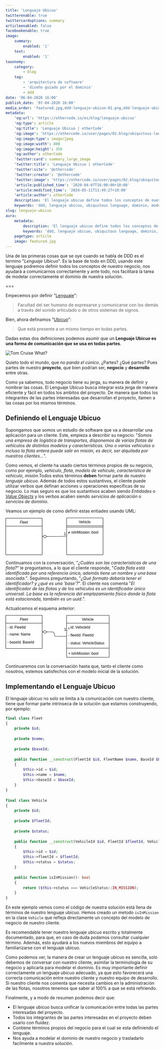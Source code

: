 ```yaml
---
title: 'Lenguaje Ubicuo'
twitterenable: true
twittercardoptions: summary
articleenabled: false
facebookenable: true
image:
    summary:
        enabled: '1'
    text:
        enabled: '1'
taxonomy:
    category:
        - blog
    tag:
        - 'arquitectura de software'
        - 'diseño guiado por el dominio'
        - ddd
date: '06-04-2020 16:00'
publish_date: '07-04-2020 16:00'
media_order: 'featured.jpg,ddd-lenguaje-ubicuo-01.png,ddd-lenguaje-ubicuo-02.png'
metadata:
    'og:url': 'https://othercode.io/es/blog/lenguaje-ubicuo'
    'og:type': article
    'og:title': 'Lenguaje Ubicuo | otherCode'
    'og:image': 'https://othercode.io/user/pages/02.blog/ubiquitous-language/featured.jpg'
    'og:image:type': image/jpeg
    'og:image:width': 800
    'og:image:height': 350
    'og:author': otherCode
    'twitter:card': summary_large_image
    'twitter:title': 'Lenguaje Ubicuo | otherCode'
    'twitter:site': '@othercode'
    'twitter:creator': '@othercode'
    'twitter:image': 'https://othercode.io/user/pages/02.blog/ubiquitous-language/featured.jpg'
    'article:published_time': '2020-04-07T16:00:00+10:00'
    'article:modified_time': '2024-05-11T11:49:27+10:00'
    'article:author': otherCode
    description: 'El lenguaje ubicuo define todos los conceptos de nuestro negocio, nos ayudará a comunicarnos correctamente y ante todo, nos ayudará a modelar correctamente el dominio.'
    keywords: 'ddd, lenguaje ubicuo, ubiquitous language, dominio, modelar dominio.'
slug: lenguaje-ubicuo
aura:
    metadata:
        description: 'El lenguaje ubicuo define todos los conceptos de nuestro negocio, nos ayudará a comunicarnos correctamente y ante todo, nos ayudará a modelar correctamente el dominio.'
        keywords: 'ddd, lenguaje ubicuo, ubiquitous language, dominio, modelar dominio.'
    pagetype: article
    image: featured.jpg
---
```


Una de las primeras cosas que se oye cuando se habla de DDD es el termino "_Lenguaje Ubicuo_". Es la base de todo en DDD, usando este lenguaje podremos definir todos los conceptos de nuestro negocio, nos ayudará a comunicarnos correctamente y ante todo, nos facilitará la tarea de modelar correctamente el dominio de nuestra solución.

===

Empecemos por definir "<a href="https://dle.rae.es/lenguaje" target="_blank" rel="nofollow">Lenguaje</a>":

> Facultad del ser humano de expresarse y comunicarse con los demás a través del sonido articulado o de otros sistemas de signos.

Bien, ahora definamos "<a href="https://dle.rae.es/ubicuo" target="_blank" rel="nofollow">Ubicuo</a>":

> Que está presente a un mismo tiempo en todas partes.

Dadas estas dos definiciones podemos asumir que un **Lenguaje Ubicuo es una forma de comunicación que se usa en todas partes**.

![Tom Cruise What?](https://media.giphy.com/media/glmRyiSI3v5E4/giphy.gif)

Quieto todo el mundo, que _no panda el cúnico_. ¿Partes? ¿Qué partes? Pues partes de nuestro **proyecto**, que bien podrían ser, **negocio** y **desarrollo** entre otras.

Como ya sabemos, todo negocio tiene su jerga, su manera de definir y nombrar las cosas. El Lenguaje Ubicuo busca integrar esta jerga de manera eficiente y fácil en todos los ambitos del proyecto. De manera que todos los integrantes de las partes interesadas que desarrollan el proyecto, llamen a las cosas por los mismos términos.

## Definiendo el Lenguaje Ubicuo

Supongamos que somos un estudio de software que va a desarrollar una aplicación para un cliente. Este, empieza a describir su negocio: "_Somos una empresa de logística de transportes, disponemos de varias flotas de vehículos de distintos modelos y características. Uno o varios vehículos o incluso la flota entera puede salir en misión, es decir, ser alquilada por nuestros clientes..._".

Como vemos, el cliente ha usado ciertos términos propios de su negocio, como por ejemplo, _vehículo_, _flota_, _modelo de vehículo_, _característica de vehículo_, _misión_.Todos estos términos **deben** formar parte de nuestro _lenguaje ubicuo_. Además de todos estos sustantivos, el cliente puede utilizar verbos que definan acciones u operaciones específicas de su negocio. Lo mas seguro es que los sustantivos acaben siendo _Entidades_ o <a href="index.php?option=com_content&view=article&id=26&catid=8">_Value Objects_</a> y los verbos acaben siendo _servicios de aplicación_ o _servicios de dominio_.

Veamos un ejemplo de como definir estas entiades usando UML:

![ddd-lenguaje-ubicuo-01](ddd-lenguaje-ubicuo-01.png "ddd-lenguaje-ubicuo-01")

Continuamos con la conversación, "_¿Cuáles son las características de una flota?_" le preguntamos, a lo que el cliente responde, "_Cada flota está identificada por una referencia única, además tiene un nombre y una base asociada._". Seguimos preguntando, "_¿Qué formato debería tener el identificador? y ¿qué es una 'base'?_". El cliente nos comenta "_El identificador de las flotas y de los vehículos es un identificador único universal. La base es la referencia del emplazamiento físico donde la flota está estacionada, también es un uuid._".

Actualicemos el esquema anterior:

![ddd-lenguaje-ubicuo-02](ddd-lenguaje-ubicuo-02.png "ddd-lenguaje-ubicuo-02")

Continuaremos con la conversación hasta que, tanto el cliente como nosotros, estemos satisfechos con el modelo inicial de la solución.

## Implementando el Lenguaje Ubicuo

El lenguaje ubicuo no solo se limita a la comunicación con nuestro cliente, tiene que formar parte intrinseca de la solución que estamos construyendo, por ejemplo:

```php
final class Fleet
{
	private $id;

	private $name;

	private $baseId;

	public function __construct(FleetId $id, FleetName $name, BaseId $baseId)
	{
		$this->id = $id;
		$this->name = $name;
		$this->baseId = $baseId;
	}
}

final class Vehicle
{
	private $id;

	private $fleetId;

	private $status;

	public function __construct(VehicleId $id, FleetId $fleetId, VehicleStatus $status)
	{
		$this->id = $id;
		$this->fleetId = $fleetId;
		$this->status = $status;
	}

	public function isInMission(): bool
	{
		return ($this->status === VehicleStatus::IN_MISSION);
	}
}
```

En este ejemplo vemos como el código de nuestra solución está llena de términos de nuestro lenguaje ubicuo. Hemos creado un metodo `isInMission` en la clase `Vehicle` que refleja directamente un concepto del modelo de negocio de nuestro cliente.

Es recomendable tener nuestro lenguaje ubicuo escrito y totalmente documentado, para que, en caso de duda podamos consultar cualquier término. Además, esto ayudará a los nuevos miembros del equipo a familiarizarse con el lenguaje ubicuo.

Como podemos ver, la manera de crear un lenguaje ubicuo es sencilla, solo debemos de conversar con nuestro cliente, asimilar la terminología de su negocio y aplicarla para modelar el dominio. Es muy importante definir correctamente un lenguaje ubicuo adecuado, ya que esto favorecerá una correcta comunicación entre nuestro cliente y nuestro equipo de desarrollo. Si nuestro cliente nos comenta que necesita cambios en la administración de las flotas, nosotros tenemos que saber al 100% a que se está refiriendo.

Finalmente, y a modo de resumen podemos decir que:

- El lenguaje ubicuo busca unificar la comunicación entre todas las partes interesadas del proyecto.
- Todos los integrantes de las partes interesadas en el proyecto deben usarlo con fluidez.
- Contiene términos propios del negocio para el cual se esta definiendo el lenguaje.
- Nos ayuda a modelar el dominio de nuestro negocio y trasladarlo facilmente a nuestra solución.
